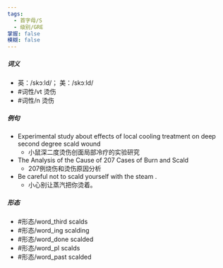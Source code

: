 ```yaml
---
tags:
  - 首字母/S
  - 级别/GRE
掌握: false
模糊: false
---
```

##### 词义
- 英：/skɔːld/； 美：/skɔːld/
- #词性/vt  烫伤
- #词性/n  烫伤
##### 例句
- Experimental study about effects of local cooling treatment on deep second degree scald wound
	- 小鼠深二度烫伤创面局部冷疗的实验研究
- The Analysis of the Cause of 207 Cases of Burn and Scald
	- 207例烧伤和烫伤原因分析
- Be careful not to scald yourself with the steam .
	- 小心别让蒸汽把你烫着。
##### 形态
- #形态/word_third scalds
- #形态/word_ing scalding
- #形态/word_done scalded
- #形态/word_pl scalds
- #形态/word_past scalded
